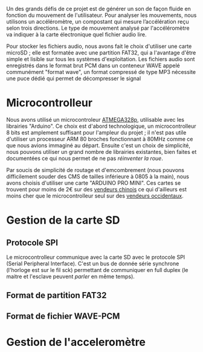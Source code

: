 Un des grands défis de ce projet est de générer un son de façon fluide en fonction du mouvement de l'utilisateur. Pour analyser les mouvements, nous utilisons un accéléromètre, un compostant qui mesure l’accélération reçu selon trois directions. Le type de mouvement analysé par l'accéléromètre va indiquer à la carte électronique quel fichier audio lire.

Pour stocker les fichiers audio, nous avons fait le choix d'utiliser une carte microSD ; elle est formatée avec une partition FAT32, qui a l'avantage d'être simple et lisible sur tous les systèmes d'exploitation. Les fichiers audio sont enregistrés dans le format brut PCM dans un conteneur WAVE appelé communément "format wave", un format compressé de type MP3 nécessite une puce dédié qui permet de décompresser le signal

# Microcontrolleur
Nous avons utilisé un microcontroleur [ATMEGA328p](http://www.atmel.com/devices/atmega328p.aspx), utilisable avec les librairies "Arduino".
Ce choix est d'abord technologique, un microcontrolleur 8 bits est amplement suffisant pour l'ampleur du projet ; il n'est pas utile d'utiliser un processeur ARM 80 broches fonctionnant à 80MHz comme ce que nous avions immaginé au départ.
Ensuite c'est un choix de simplicité, nous pouvons utiliser un grand nombre de librairies existantes, bien faites et documentées ce qui nous permet de ne pas *réinventer la roue*.

Par soucis de simplicité de routage et d'emcombrement (nous pouvons difficilement souder des CMS de tailles inférieure à 0805 à la main), nous avons choisis d'utiliser une carte "ARDUINO PRO MINI". Ces cartes se trouvent pour moins de 2€ sur des [vendeurs chinois](http://www.ebay.fr/sch/i.html?_sacat=0&_sop=15&_nkw=arduino+pro+mini&LH_PrefLoc=2&rt=nc&LH_BIN=1) ce qui d'ailleurs est moins cher que le microcontrolleur seul sur des [vendeurs occidentaux](http://fr.farnell.com/atmel/atmega328p-au/micro-8-bits-avr-32k-flash-32tqfp/dp/1715486).


# Gestion de la carte SD

## Protocole SPI
Le microcontrolleur communique avec la carte SD avec le protocole SPI (Serial Peripheral Interface). C'est un bus de donnée série synchrone (l'horloge est sur le fil sck) permettant de communiquer en full duplex (le maitre et l'esclave peuvent *parler* en même temps).

## Format de partition FAT32


## Format de fichier WAVE-PCM


# Gestion de l'acceleromètre





